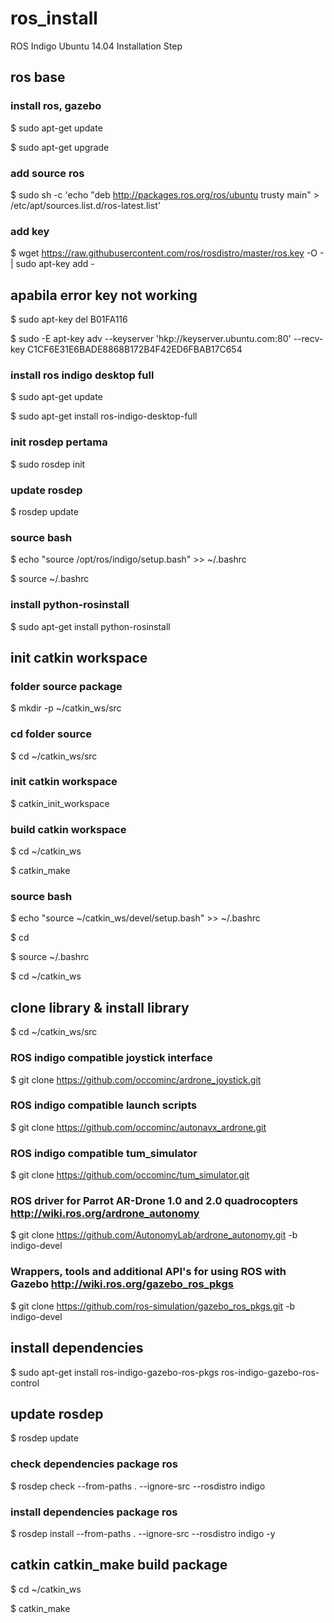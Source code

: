 # ros_install
ROS Indigo Ubuntu 14.04 Installation Step

## ros base 

### install ros, gazebo

$ sudo apt-get update

$ sudo apt-get upgrade

### add source ros 

$ sudo sh -c 'echo "deb http://packages.ros.org/ros/ubuntu trusty main" > /etc/apt/sources.list.d/ros-latest.list'

### add key 

$ wget https://raw.githubusercontent.com/ros/rosdistro/master/ros.key -O - | sudo apt-key add -
    
## apabila error key not working 

$ sudo apt-key del B01FA116

$ sudo -E apt-key adv --keyserver 'hkp://keyserver.ubuntu.com:80' --recv-key C1CF6E31E6BADE8868B172B4F42ED6FBAB17C654

### install ros indigo desktop full

$ sudo apt-get update

$ sudo apt-get install ros-indigo-desktop-full

### init rosdep pertama

$ sudo rosdep init

### update rosdep

$ rosdep update

### source bash

$ echo "source /opt/ros/indigo/setup.bash" >> ~/.bashrc

$ source ~/.bashrc

### install python-rosinstall

$ sudo apt-get install python-rosinstall

## init catkin workspace

### folder source package

$ mkdir -p ~/catkin_ws/src

### cd folder source

$ cd ~/catkin_ws/src

### init catkin workspace

$ catkin_init_workspace

### build catkin workspace

$ cd ~/catkin_ws

$ catkin_make

### source bash

$ echo "source ~/catkin_ws/devel/setup.bash" >> ~/.bashrc

$ cd

$ source ~/.bashrc

$ cd ~/catkin_ws

## clone library & install library

$ cd ~/catkin_ws/src

### ROS indigo compatible joystick interface

$ git clone https://github.com/occominc/ardrone_joystick.git

### ROS indigo compatible launch scripts

$ git clone https://github.com/occominc/autonavx_ardrone.git

### ROS indigo compatible tum_simulator

$ git clone https://github.com/occominc/tum_simulator.git

### ROS driver for Parrot AR-Drone 1.0 and 2.0 quadrocopters http://wiki.ros.org/ardrone_autonomy

$ git clone https://github.com/AutonomyLab/ardrone_autonomy.git -b indigo-devel

### Wrappers, tools and additional API's for using ROS with Gazebo http://wiki.ros.org/gazebo_ros_pkgs

$ git clone https://github.com/ros-simulation/gazebo_ros_pkgs.git -b indigo-devel

## install dependencies

$ sudo apt-get install ros-indigo-gazebo-ros-pkgs ros-indigo-gazebo-ros-control

## update rosdep 

$ rosdep update

### check dependencies package ros

$ rosdep check --from-paths . --ignore-src --rosdistro indigo

### install dependencies package ros

$ rosdep install --from-paths . --ignore-src --rosdistro indigo -y

## catkin catkin_make build package

$ cd ~/catkin_ws

$ catkin_make
